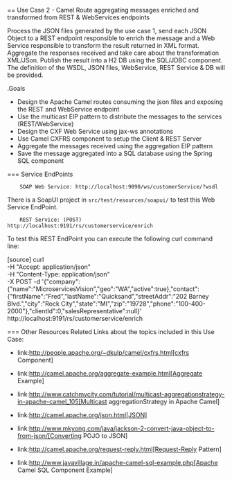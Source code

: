 == Use Case 2 - Camel Route aggregating messages enriched and transformed from REST & WebServices endpoints

Process the JSON files generated by the use case 1, send each JSON Object to a REST endpoint responsible to enrich the message and a Web Service responsible to transform the result returned in XML format.
Aggregate the responses received and take care about the transformation XML/JSon. Publish the result into a H2 DB using the SQL/JDBC component. The definition of the WSDL, JSON files, WebService, REST Service & DB will be provided.

.Goals
* Design the Apache Camel routes consuming the json files and exposing the REST and WebService endpoint
* Use the multicast EIP pattern to distribute the messages to the services (REST/WebService)
* Design the CXF Web Service using jax-ws annotations
* Use Camel CXFRS component to setup the Client & REST Server
* Aggregate the messages received using the aggregation EIP pattern
* Save the message aggregated into a SQL database using the Spring SQL component

=== Service EndPoints

		SOAP Web Service: http://localhost:9090/ws/customerService/?wsdl

There is a SoapUI project in `src/test/resources/soapui/` to test this Web Service EndPoint.
		
		REST Service: (POST) http://localhost:9191/rs/customerservice/enrich

To test this REST EndPoint you can execute the following curl command line:

[source]
curl \
    -H "Accept: application/json" \
    -H "Content-Type: application/json" \
    -X POST -d '{"company":{"name":"MicroservicesVision","geo":"WA","active":true},"contact":{"firstName":"Fred","lastName":"Quicksand","streetAddr":"202 Barney Blvd.","city":"Rock City","state":"MI","zip":"19728","phone":"100-400-2000"},"clientId":0,"salesRepresentative":null}' \
    http://localhost:9191/rs/customerservice/enrich

=== Other Resources
Related Links about the topics included in this Use Case:

* link:http://people.apache.org/~dkulp/camel/cxfrs.html[cxfrs Component]

* link:http://camel.apache.org/aggregate-example.html[Aggregate Example]

* link:http://www.catchmycity.com/tutorial/multicast-aggregationstrategy-in-apache-camel_105[Multicast aggregationStrategy in Apache Camel]

* link:http://camel.apache.org/json.html[JSON]

* link:http://www.mkyong.com/java/jackson-2-convert-java-object-to-from-json/[Converting POJO to JSON]

* link:http://camel.apache.org/request-reply.html[Request-Reply Pattern]

* link:http://www.javavillage.in/apache-camel-sql-example.php[Apache Camel SQL Component Example]
